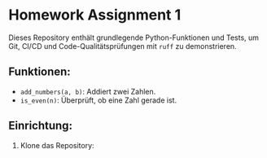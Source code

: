 # Homework Assignment 1

Dieses Repository enthält grundlegende Python-Funktionen und Tests, um Git, CI/CD und Code-Qualitätsprüfungen mit `ruff` zu demonstrieren.

## Funktionen:
- `add_numbers(a, b)`: Addiert zwei Zahlen.
- `is_even(n)`: Überprüft, ob eine Zahl gerade ist.

## Einrichtung:
1. Klone das Repository:
